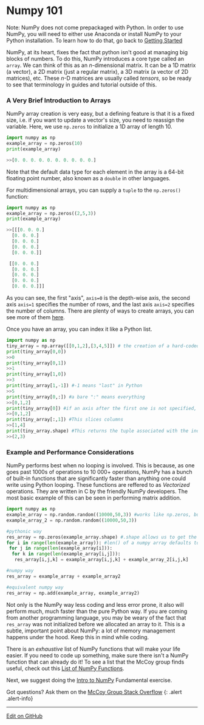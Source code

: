 # Numpy 101

Note: NumPy does not come prepackaged with Python. In order to use NumPy, you will need to either use Anaconda or install NumPy to your Python installation.  To learn how to do that, go back to [Getting Started](https://mccoygroup.github.io/References/McCoy%20Group%20Code%20Academy/GettingStarted/IntroToPython.html)


NumPy, at its heart, fixes the fact that python isn't good at managing big blocks of numbers.
To do this, NumPy introduces a core type called an `array`.
We can think of this as an _n_-dimensional matrix.
It can be a 1D matrix (a vector), a 2D matrix (just a regular matrix), a 3D matrix (a vector of 2D matrices), etc.
These _n_-D matrices are usually called _tensors_, so be ready to see that terminology in guides and tutorial outside of this.

### A Very Brief Introduction to Arrays

NumPy array creation is very easy, but a defining feature is that it is a fixed size, i.e. if you want to update a vector's size, you need to reassign the variable. Here, we use `np.zeros` to initialize a 1D array of length 10.

```python
import numpy as np
example_array = np.zeros(10)
print(example_array)

>>[0. 0. 0. 0. 0. 0. 0. 0. 0. 0.]
```

Note that the default data type for each element in the array is a 64-bit floating point number, also known as a `double` in other languages.  

For multidimensional arrays, you can supply a `tuple` to the `np.zeros()` function:

```python
import numpy as np
example_array = np.zeros((2,5,3))
print(example_array)

>>[[[0. 0. 0.]
  [0. 0. 0.]
  [0. 0. 0.]
  [0. 0. 0.]
  [0. 0. 0.]]

 [[0. 0. 0.]
  [0. 0. 0.]
  [0. 0. 0.]
  [0. 0. 0.]
  [0. 0. 0.]]]
```

As you can see, the first "axis", `axis=0` is the depth-wise axis, the second axis `axis=1` specifies the number of rows, and the last axis `axis=2` specifies the number of columns. There are plenty of ways to create arrays, you can see more of them [here](https://mccoygroup.github.io/References/McCoy%20Group%20Code%20Academy/NumPy/numpyFunctions.html).

Once you have an array, you can index it like a Python list.
```python
import numpy as np
tiny_array = np.array([[0,1,2],[3,4,5]]) # the creation of a hard-coded numpy array with a list of lists
print(tiny_array[0,0])
>>0
print(tiny_array[0,1])
>>1
print(tiny_array[1,0])
>>3
print(tiny_array[1,-1]) #-1 means "last" in Python
>>5
print(tiny_array[0,:]) #a bare ":" means everything 
>>[0,1,2]
print(tiny_array[0]) #if an axis after the first one is not specified, it defaults to : 
>>[0,1,2]
print(tiny_array[:,1]) #This slices columns 
>>[1,4]
print(tiny_array.shape) #This returns the tuple associated with the indices of the numpy array
>>(2,3)

```

### Example and Performance Considerations

NumPy performs best when no looping is involved.  This is because, as one goes past 1000s of operations to 10 000+ operations, NumPy has a bunch of built-in functions that are significantly faster than anything one could write using Python looping. These functions are reffered to as *Vectorized* operations.  They are written in C by the friendly NumPy developers.  The most basic example of this can be seen in performing matrix addition. 

```python
import numpy as np
example_array = np.random.random((10000,50,3)) #works like np.zeros, but instead of filling the array with 0 if fills it with a random number between 0 and 1
example_array_2 = np.random.random((10000,50,3))

#pythonic way
res_array = np.zeros(example_array.shape) #.shape allows us to get the tuple of an already initialized array
for i in range(len(example_array)): #len() of a numpy array defaults to the length of axis=0
 for j in range(len(example_array[i])):
  for k in range(len(example_array[i,j])):
   res_array[i,j,k] = example_array[i,j,k] + example_array_2[i,j,k]

#numpy way
res_array = example_array + example_array2

#equivalent numpy way
res_array = np.add(example_array, example_array2)
```

Not only is the NumPy way less coding and less error prone, it also will perform much, much faster than the pure Python way. If you are coming from another programming language, you may be weary of the fact that `res_array` was not initialized before we allocated an array to it.  This is a subtle, important point about NumPy: a lot of memory management happens under the hood. Keep this in mind while coding.

There is an *exhaustive* list of NumPy functions that will make your life easier.  If you need to code up something, make sure there isn't a NumPy function that can already do it! To see a list that the McCoy group finds useful, check out this [List of NumPy Functions](numpyFunctions.md). 

Next, we suggest doing the [Intro to NumPy](https://mccoygroup.github.io/References/McCoy%20Group%20Code%20Academy/Exercises/) Fundamental exercise. 


Got questions? Ask them on the [McCoy Group Stack Overflow](https://stackoverflow.com/c/mccoygroup/questions/ask)
{: .alert .alert-info}

---
[Edit on GitHub](https://github.com/McCoyGroup/References/edit/gh-pages/McCoy%20Group%20Code%20Academy/NumPy/numpy101.md)
